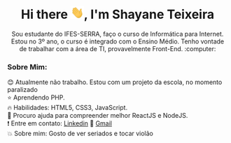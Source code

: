 <h1 align="center">Hi there <img src="https://raw.githubusercontent.com/ABSphreak/ABSphreak/master/gifs/Hi.gif" width="30px">, I'm Shayane Teixeira</h1>


<p align="center">
  Sou estudante do IFES-SERRA, faço o curso de Informática para Internet. Estou no 3º ano, o curso é integrado com o Ensino Médio. Tenho vontade de trabalhar com a área de TI, provavelmente Front-End. :computer: 
</p>


### Sobre Mim:

:blush: Atualmente não trabalho. Estou com um projeto da escola, no momento paralizado 
<br />
:star: Aprendendo PHP.
<br />
:fire: Habilidades: HTML5, CSS3, JavaScript.
<br />
:purple_heart: Procuro ajuda para compreender melhor ReactJS e NodeJS.
<br />
:exclamation: Entre em contato: [Linkedin](https://www.linkedin.com/in/shayane-teixeira-4520b2196/) :email: [Gmail](shayaneteixeira56@gmail.com)
<br />
:boom: Sobre mim: Gosto de ver seriados e tocar violão
